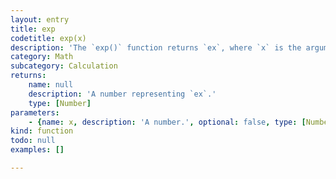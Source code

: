 ```yaml
---
layout: entry
title: exp
codetitle: exp(x)
description: 'The `exp()` function returns `ex`, where `x` is the argument, and `e` is Euler''s number (also known as Napier''s constant), the base of the natural logarithms.'
category: Math
subcategory: Calculation
returns:
    name: null
    description: 'A number representing `ex`.'
    type: [Number]
parameters:
    - {name: x, description: 'A number.', optional: false, type: [Number]}
kind: function
todo: null
examples: []

---
```

